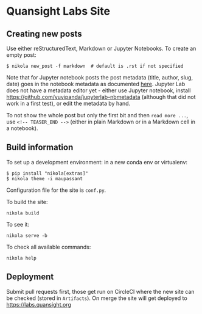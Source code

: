 # Quansight Labs Site

## Creating new posts

Use either reStructuredText, Markdown or Jupyter Notebooks. To create an empty post:
```
$ nikola new_post -f markdown  # default is .rst if not specified
```

Note that for Jupyter notebook posts the post metadata (title, author, slug, date) goes in the notebook metadata as documented [here](https://getnikola.com/handbook.html#jupyter-notebook-metadata). Jupyter Lab does not have a metadata editor yet - either use Jupyter notebook, install https://github.com/yuvipanda/jupyterlab-nbmetadata (although that did not work in a first test), or edit the metadata by hand.

To not show the whole post but only the first bit and then `read more ...`, use `<!-- TEASER_END -->` (either in plain Markdown or in a Markdown cell in a notebook).

## Build information

To set up a development environment: in a new conda env or virtualenv:
```
$ pip install "nikola[extras]"
$ nikola theme -i maupassant
```

Configuration file for the site is ``conf.py``.

To build the site:

    nikola build

To see it:

    nikola serve -b

To check all available commands:

    nikola help

## Deployment

Submit pull requests first, those get run on CircleCI where the new site can be checked (stored in `Artifacts`). On merge the site will get deployed to https://labs.quansight.org
